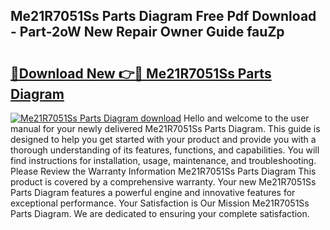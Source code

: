 ## Me21R7051Ss Parts Diagram Free Pdf Download - Part-2oW New Repair Owner Guide fauZp

# <h2><a href="http://dfpspg.blite.top/?on=Me21R7051Ss+Parts+Diagram">🔗Download New 👉🔴 Me21R7051Ss Parts Diagram</a></h2>

[![Me21R7051Ss Parts Diagram download](https://i.imgur.com/lujVjoI.png)](http://dfpspg.blite.top/?on=Me21R7051Ss+Parts+Diagram)
Hello and welcome to the user manual for your newly delivered Me21R7051Ss Parts Diagram. This guide is designed to help you get started with your product and provide you with a thorough understanding of its features, functions, and capabilities. You will find instructions for installation, usage, maintenance, and troubleshooting. Please Review the Warranty Information Me21R7051Ss Parts Diagram This product is covered by a comprehensive warranty. Your new Me21R7051Ss Parts Diagram features a powerful engine and innovative features for exceptional performance. Your Satisfaction is Our Mission Me21R7051Ss Parts Diagram. We are dedicated to ensuring your complete satisfaction.
